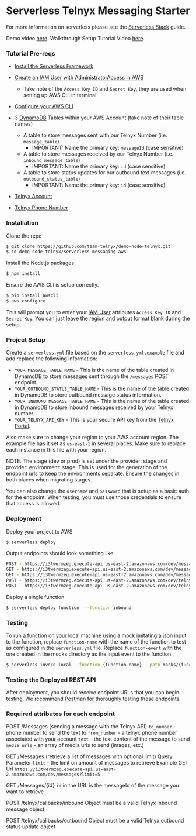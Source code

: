 
# Serverless Telnyx Messaging Starter

For more information on serverless please see the [Serverless Stack](http://serverless-stack.com) guide.

Demo video [here]().
Walkthrough Setup Tutorial Video [here]().

### Tutorial Pre-reqs

*  [Install the Serverless Framework](https://serverless.com/framework/docs/providers/aws/guide/installation/)

*  [Create an IAM User with AdministratorAccess in AWS ](https://serverless-stack.com/chapters/create-an-iam-user.html)
    * Take note of the `Access Key ID` and `Secret Key`, they are used when setting up AWS CLI in terminal
*  [Configure your AWS CLI](https://serverless-stack.com/chapters/configure-the-aws-cli.html)
* 3 [DynamoDB](https://aws.amazon.com/dynamodb/) Tables within your AWS Account (take note of their table names)
	* A table to store messages sent with our Telnyx Number (i.e. `message_table`)
		* IMPORTANT: Name the primary key: `messageId` (case sensitive)
	* A table to store messages received by our Telnyx Number (i.e. `inbound_message_table`)
		* IMPORTANT: Name the primary key: `id` (case sensitive)
	 * A table to store status updates for our outbound text messages (i.e. `outbound_status_table`)
		* IMPORTANT: Name the primary key: `id` (case sensitive)
* [Telnyx Account](https://telnyx.com/sign-up?utm_source=referral&utm_medium=github_referral&utm_campaign=cross-site-link)
* [Telnyx Phone Number](https://portal.telnyx.com/#/app/numbers/my-numbers?utm_source=referral&utm_medium=github_referral&utm_campaign=cross-site-link) 

### Installation

Clone the repo 
```bash
$ git clone https://github.com/team-telnyx/demo-node-telnyx.git
$ cd demo-node-telnyx/serverless-messaging-aws
```

Install the Node.js packages
``` bash
$ npm install
```
Ensure the AWS CLI is setup correctly.
```bash
$ pip install awscli
$ aws configure
```
This will prompt you to enter your [IAM User](https://serverless-stack.com/chapters/create-an-iam-user.html) attributes `Access Key ID` and `Secret Key`. You can just leave the region and output format blank during the setup.
### Project Setup
Create a `serverless.yml` file based on the `serverless.yml.example` file and add replace the following information:
* `YOUR_MESSAGE_TABLE_NAME` - This is the name of the table created in DynamoDB to store messages sent through the `/messages` POST endpoint.
* `YOUR_OUTBOUND_STATUS_TABLE_NAME` - This is the name of the table created in DynamoDB to store outbound message status information.
* `YOUR_INBOUND_MESSAGE_TABLE_NAME` - This is the name of the table created in DynamoDB to store inbound messages received by your Telnyx number.
* `YOUR_TELNYX_API_KEY` - This is your secure API key from the [Telnyx Portal](https://portal.telnyx.com/#/app/api-keys).

Also make sure to change your region to your AWS account region. The example file has it set as `us-east-1` in several places. Make sure to replace each instance in this file with your region.

NOTE: The stage (dev or prod) is set under the provider: stage and provider: environment: stage. This is used for the generation of the endpoint urls to keep the environments separate. Ensure the changes in both places when migrating stages.

You can also change the `username` and  `password` that is setup as a basic auth for the endpoint. When testing, you must use those credentials to ensure that access is allowed.
### Deployment
Deploy your project to AWS
``` bash
$ serverless deploy
```
Output endpoints should look something like:
``` bash
POST - https://i3twermzeg.execute-api.us-east-2.amazonaws.com/dev/messages
GET - https://i3twermzeg.execute-api.us-east-2.amazonaws.com/dev/messages/{id}
GET - https://i3twermzeg.execute-api.us-east-2.amazonaws.com/dev/messages
POST - https://i3twermzeg.execute-api.us-east-2.amazonaws.com/dev/telnyx/callbacks/inbound
POST - https://i3twermzeg.execute-api.us-east-2.amazonaws.com/dev/telnyx/callbacks/outbound
```
Deploy a single function
``` bash
$ serverless deploy function  --function inbound
```  

### Testing
To run a function on your local machine using a mock imitating a json input to the function, replace `function-name` with the name of the function to test as configured in the `serverless.yml` file. Replace `function-event` with the one created in the mocks directory as the input event to the function.

``` bash
$ serverless invoke local --function {function-name} --path mocks/{function-event}.json
```

### Testing the Deployed REST API
After deployment, you should receive endpoint URLs that you can begin testing. We recommend [Postman](https://www.postman.com/) for thoroughly testing these endpoints.

### Required attributes for each endpoint
POST /Messages (sending a message with the Telnyx API)
`to_number` - phone number to send the text to
`from_number` - a telnyx phone number associated with your account
`text` - the text content of the message to send
`media_urls` - an array of media urls to send (images, etc.)

GET /Messages (retrieve a list of messages with optional limit)
Query Parameter `limit` - the limit on amount of messages to retrieve
Example GET Url `https://i3twermzeg.execute-api.us-east-2.amazonaws.com/dev/messages?limit=5`

GET /Messages/{id}
`id` in the URL is the messageId of the message you want to retrieve

POST /telnyx/callbacks/inbound
Object must be a valid Telnyx inbound message object

POST /telnyx/callbacks/outbound
Object must be a valid Telnyx outbound status update object
